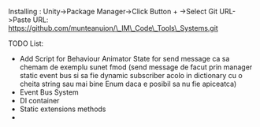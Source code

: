 Installing : Unity->Package Manager->Click Button + ->Select Git URL->Paste URL: https://github.com/munteanuion/\_IM\_Code\_Tools\_Systems.git

TODO List:

* Add Script for Behaviour Animator State for send message ca sa chemam de exemplu sunet fmod (send message de facut prin manager static event bus si sa fie dynamic subscriber acolo in dictionary cu o cheita string sau mai bine Enum daca e posibil sa nu fie apiceatca)
* Event Bus System
* DI container
* Static extensions methods
* 
